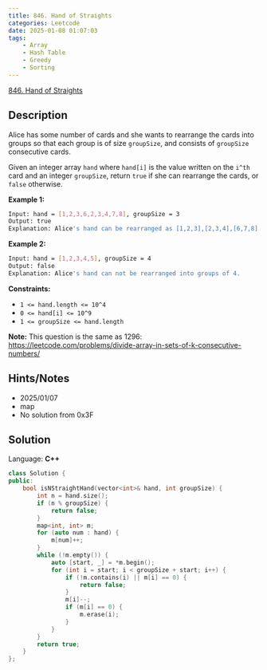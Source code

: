 ```yaml
---
title: 846. Hand of Straights
categories: Leetcode
date: 2025-01-08 01:07:03
tags:
    - Array
    - Hash Table
    - Greedy
    - Sorting
---
```


[846. Hand of Straights](https://leetcode.com/problems/hand-of-straights/description/?envType=problem-list-v2&envId=plakya4j)

## Description

Alice has some number of cards and she wants to rearrange the cards into groups so that each group is of size `groupSize`, and consists of `groupSize` consecutive cards.

Given an integer array `hand` where `hand[i]` is the value written on the `i^th` card and an integer `groupSize`, return `true` if she can rearrange the cards, or `false` otherwise.

**Example 1:**

```bash
Input: hand = [1,2,3,6,2,3,4,7,8], groupSize = 3
Output: true
Explanation: Alice's hand can be rearranged as [1,2,3],[2,3,4],[6,7,8]
```

**Example 2:**

```bash
Input: hand = [1,2,3,4,5], groupSize = 4
Output: false
Explanation: Alice's hand can not be rearranged into groups of 4.

```

**Constraints:**

- `1 <= hand.length <= 10^4`
- `0 <= hand[i] <= 10^9`
- `1 <= groupSize <= hand.length`

**Note:**  This question is the same as 1296: <a href="https://leetcode.com/problems/divide-array-in-sets-of-k-consecutive-numbers/" target="_blank">https://leetcode.com/problems/divide-array-in-sets-of-k-consecutive-numbers/</a>

## Hints/Notes

- 2025/01/07
- map
- No solution from 0x3F

## Solution

Language: **C++**

```C++
class Solution {
public:
    bool isNStraightHand(vector<int>& hand, int groupSize) {
        int n = hand.size();
        if (n % groupSize) {
            return false;
        }
        map<int, int> m;
        for (auto num : hand) {
            m[num]++;
        }
        while (!m.empty()) {
            auto [start, _] = *m.begin();
            for (int i = start; i < groupSize + start; i++) {
                if (!m.contains(i) || m[i] == 0) {
                    return false;
                }
                m[i]--;
                if (m[i] == 0) {
                    m.erase(i);
                }
            }
        }
        return true;
    }
};
```
